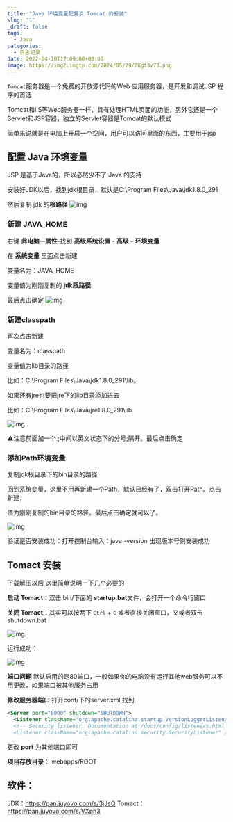 ```yaml
---
title: "Java 环境变量配置及 Tomcat 的安装"
slug: "1"
_draft: false
tags:
  - Java
categories:
  - 日志记录
date: 2022-04-10T17:09:00+08:00
image: https://img2.imgtp.com/2024/05/29/PKgt3v73.png
---
```


`Tomcat`服务器是一个免费的开放源代码的Web 应用服务器，是开发和调试JSP 程序的首选

Tomcat和IIS等Web服务器一样，具有处理HTML页面的功能，另外它还是一个Servlet和JSP容器，独立的Servlet容器是Tomcat的默认模式

简单来说就是在电脑上开启一个空间，用户可以访问里面的东西，主要用于jsp

## 配置 Java 环境变量

JSP 是基于Java的，所以必然少不了 Java 的支持

安装好JDK以后，找到jdk根目录，默认是C:\Program Files\Java\jdk1.8.0_291

然后复制 jdk 的**根路径**
![img](https://pic.juyovo.com/picture/img/20210518153006.png)

### 新建 JAVA_HOME

右键 **此电脑**-–**属性**-找到 **高级系统设置** - **高级** – **环境变量**

在 **系统变量** 里面点击新建

变量名为：JAVA_HOME

变量值为刚刚复制的 **jdk跟路径**

最后点击确定
![img](https://pic.juyovo.com/picture/img/20210518154513.png)

### 新建classpath

再次点击新建

变量名为：classpath

变量值为lib目录的路径

比如：C:\Program Files\Java\jdk1.8.0_291\lib。

如果还有jre也要把jre下的lib目录添加进去

比如：C:\Program Files\Java\jre1.8.0_291\lib

![img](https://pic.juyovo.com/picture/img/20210518160141.png)

⚠️注意前面加一个.;中间以英文状态下的分号;隔开。最后点击确定

### 添加Path环境变量

复制jdk根目录下的bin目录的路径

回到系统变量，这里不用再新建一个Path，默认已经有了，双击打开Path。点击新建，

值为刚刚复制的bin目录的路径。最后点击确定就可以了。

![img](https://pic.juyovo.com/picture/img/20210518160129.png)

验证是否安装成功：打开控制台输入：java -version 出现版本号则安装成功

## Tomact 安装

下载解压以后
这里简单说明一下几个必要的

**启动 Tomact**：双击 bin/下面的 **startup.bat**文件，会打开一个命令行窗口

**关闭 Tomact**：其实可以按两下 `Ctrl` + `C` 或者直接关闭窗口，又或者双击 shutdown.bat

![img](https://pic.juyovo.com/picture/img/202203011943998.png)

运行成功：

![img](https://pic.juyovo.com/picture/img/202203011943802.png)

**端口问题**
默认启用的是80端口，一般如果你的电脑没有运行其他web服务可以不用更改，如果端口被其他服务占用

**修改服务器端口**
打开conf/下的server.xml 找到

```xml
<Server port="8000" shutdown="SHUTDOWN">
  <Listener className="org.apache.catalina.startup.VersionLoggerListener" />
  <!-- Security listener. Documentation at /docs/config/listeners.html
  <Listener className="org.apache.catalina.security.SecurityListener" />
```

更改 **port** 为其他端口即可

**项目存放目录**： webapps/ROOT

## 软件：

JDK：https://pan.juyovo.com/s/3jJsQ
Tomact：https://pan.juyovo.com/s/VXph3
